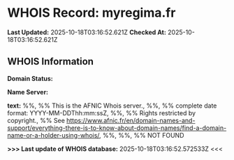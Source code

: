 # WHOIS Record: myregima.fr

**Last Updated:** 2025-10-18T03:16:52.621Z
**Checked At:** 2025-10-18T03:16:52.621Z

## WHOIS Information

**Domain Status:** 

**Name Server:** 

**text:** %%, %% This is the AFNIC Whois server., %%, %% complete date format: YYYY-MM-DDThh:mm:ssZ, %%, %% Rights restricted by copyright., %% See https://www.afnic.fr/en/domain-names-and-support/everything-there-is-to-know-about-domain-names/find-a-domain-name-or-a-holder-using-whois/, %%, %%, %% NOT FOUND

**>>> Last update of WHOIS database:** 2025-10-18T03:16:52.572533Z <<<

